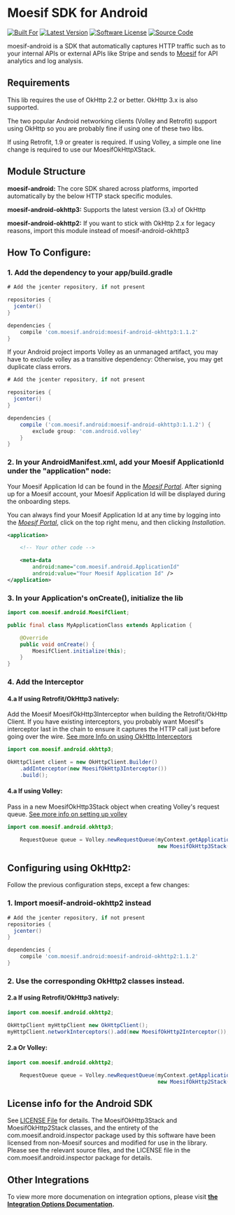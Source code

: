 # Moesif SDK for Android

[![Built For][ico-built-for]][link-built-for]
[![Latest Version][ico-version]][link-package]
[![Software License][ico-license]][link-license]
[![Source Code][ico-source]][link-source]

moesif-android is a SDK that automatically captures HTTP traffic such as to your internal APIs or external APIs like Stripe
and sends to [Moesif](https://www.moesif.com) for API analytics and log analysis.


## Requirements
This lib requires the use of OkHttp 2.2 or better. OkHttp 3.x is also supported.

The two popular Android networking clients (Volley and Retrofit) support using OkHttp so you are probably fine if using one of these two libs.

If using Retrofit, 1.9 or greater is required.
If using Volley, a simple one line change is required to use our MoesifOkHttpXStack.

## Module Structure
__moesif-android:__
The core SDK shared across platforms, imported automatically by the below HTTP stack specific modules.

__moesif-android-okhttp3:__
Supports the latest version (3.x) of OkHttp

__moesif-android-okhttp2:__
If you want to stick with OkHttp 2.x for legacy reasons, import this module instead of moesif-android-okhttp3

## How To Configure:

### 1. Add the dependency to your app/build.gradle
```gradle
# Add the jcenter repository, if not present

repositories {
  jcenter()
}

dependencies {
    compile 'com.moesif.android:moesif-android-okhttp3:1.1.2'
}
```

If your Android project imports Volley as an unmanaged artifact, you may have to exclude volley as a transitive dependency:
Otherwise, you may get duplicate class errors.

```gradle
# Add the jcenter repository, if not present

repositories {
  jcenter()
}

dependencies {
    compile ('com.moesif.android:moesif-android-okhttp3:1.1.2') {
        exclude group: 'com.android.volley'
    }
}
```

### 2. In your AndroidManifest.xml, add your Moesif ApplicationId under the "application" node:

Your Moesif Application Id can be found in the [_Moesif Portal_](https://www.moesif.com/).
After signing up for a Moesif account, your Moesif Application Id will be displayed during the onboarding steps. 

You can always find your Moesif Application Id at any time by logging 
into the [_Moesif Portal_](https://www.moesif.com/), click on the top right menu,
 and then clicking _Installation_.

```xml
<application>

    <!-- Your other code -->

    <meta-data
        android:name="com.moesif.android.ApplicationId"
        android:value="Your Moesif Application Id" />
</application>
```

### 3. In your Application's onCreate(), initialize the lib

```java
import com.moesif.android.MoesifClient;

public final class MyApplicationClass extends Application {

    @Override
    public void onCreate() {
        MoesifClient.initialize(this);
    }
}
```


### 4. Add the Interceptor

#### 4.a If using Retrofit/OkHttp3 natively:
Add the Moesif MoesifOkHttp3Interceptor when building the Retrofit/OkHttp Client.
If you have existing interceptors, you probably want Moesif's interceptor last in the chain to ensure it captures the HTTP call
just before going over the wire.
[See more Info on using OkHttp Interceptors](https://github.com/square/okhttp/wiki/Interceptors)


```java
import com.moesif.android.okhttp3;

OkHttpClient client = new OkHttpClient.Builder()
    .addInterceptor(new MoesifOkHttp3Interceptor())
    .build();

```

#### 4.a If using Volley:
Pass in a new MoesifOkHttp3Stack object when creating Volley's request queue.
[See more info on setting up volley](https://developer.android.com/training/volley/requestqueue.html)


```java
import com.moesif.android.okhttp3;

    RequestQueue queue = Volley.newRequestQueue(myContext.getApplicationContext(),
                                                new MoesifOkHttp3Stack());

```

## Configuring using OkHttp2:
Follow the previous configuration steps, except a few changes:

### 1. Import moesif-android-okhttp2 instead
```gradle
# Add the jcenter repository, if not present
repositories {
  jcenter()
}

dependencies {
    compile 'com.moesif.android:moesif-android-okhttp2:1.1.2'
}
```

### 2. Use the corresponding OkHttp2 classes instead.

#### 2.a If using Retrofit/OkHttp3 natively:
```java
import com.moesif.android.okhttp2;

OkHttpClient myHttpClient new OkHttpClient();
myHttpClient.networkInterceptors().add(new MoesifOkHttp2Interceptor());

```

#### 2.a Or Volley:
```java
import com.moesif.android.okhttp2;

    RequestQueue queue = Volley.newRequestQueue(myContext.getApplicationContext(),
                                                new MoesifOkHttp2Stack(new OkHttpClient()));

```

## License info for the Android SDK
See [LICENSE File](https://raw.githubusercontent.com/Moesif/moesif-android/master/LICENSE) for details. The MoesifOkHttp3Stack and
MoesifOkHttp2Stack classes, and the entirety of the com.moesif.android.inspector package used by this
software have been licensed from non-Moesif sources and modified
for use in the library. Please see the relevant source files, and the
LICENSE file in the com.moesif.android.inspector package for details.

## Other Integrations

To view more more documenation on integration options, please visit __[the Integration Options Documentation](https://www.moesif.com/docs/getting-started/integration-options/).__

[ico-built-for]: https://img.shields.io/badge/built%20for-android-blue.svg
[ico-version]: https://api.bintray.com/packages/moesif/maven/moesif-android/images/download.svg
[ico-license]: https://img.shields.io/badge/License-Apache%202.0-green.svg
[ico-source]: https://img.shields.io/github/last-commit/moesif/moesif-android.svg?style=social

[link-built-for]: https://developer.android.com/
[link-package]: https://bintray.com/moesif/maven/moesif-android/_latestVersion
[link-license]: https://raw.githubusercontent.com/Moesif/moesif-android/master/LICENSE
[link-source]: https://github.com/moesif/moesif-android
